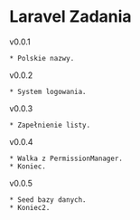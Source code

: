 # Laravel Zadania 

v0.0.1

    * Polskie nazwy.

v0.0.2

    * System logowania.


v0.0.3

    * Zapełnienie listy.

v0.0.4

    * Walka z PermissionManager.
    * Koniec.

v0.0.5

    * Seed bazy danych.
    * Koniec2.

